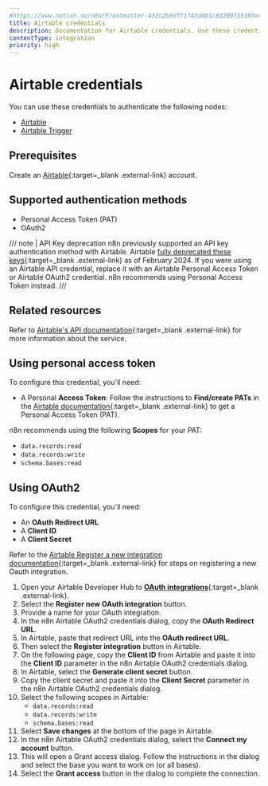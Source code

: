 ```yaml
---
#https://www.notion.so/n8n/Frontmatter-432c2b8dff1f43d4b1c8d20075510fe4
title: Airtable credentials
description: Documentation for Airtable credentials. Use these credentials to authenticate Airtable in n8n, a workflow automation platform.
contentType: integration
priority: high
---
```


# Airtable credentials

You can use these credentials to authenticate the following nodes:

- [Airtable](/integrations/builtin/app-nodes/n8n-nodes-base.airtable/)
- [Airtable Trigger](/integrations/builtin/trigger-nodes/n8n-nodes-base.airtabletrigger/)

## Prerequisites

Create an [Airtable](https://airtable.com/){:target=_blank .external-link} account.

## Supported authentication methods

- Personal Access Token (PAT)
- OAuth2

/// note | API Key deprecation
n8n previously supported an API key authentication method with Airtable. Airtable [fully deprecated these keys](https://support.airtable.com/docs/airtable-api-key-deprecation-notice){:target=_blank .external-link} as of February 2024. If you were using an Airtable API credential, replace it with an Airtable Personal Access Token or Airtable OAuth2 credential. n8n recommends using Personal Access Token instead.
///

## Related resources

Refer to [Airtable's API documentation](https://airtable.com/developers/web/api/authentication){:target=_blank .external-link} for more information about the service.

## Using personal access token

To configure this credential, you'll need:

- A Personal **Access Token**: Follow the instructions to **Find/create PATs** in the [Airtable documentation](https://support.airtable.com/docs/creating-personal-access-tokens#understanding-the-basics-of-personal-access-tokens){:target=_blank .external-link} to get a Personal Access Token (PAT).

n8n recommends using the following **Scopes** for your PAT:

- `data.records:read`
- `data.records:write`
- `schema.bases:read`

## Using OAuth2

To configure this credential, you'll need:

- An **OAuth Redirect URL**
- A **Client ID**
- A **Client Secret**

Refer to the [Airtable Register a new integration documentation](https://airtable.com/developers/web/guides/oauth-integrations){:target=_blank .external-link} for steps on registering a new Oauth integration.

1. Open your Airtable Developer Hub to [**OAuth integrations**](https://airtable.com/create/oauth){:target=_blank .external-link}.
2. Select the **Register new OAuth integration** button.
3. Provide a name for your OAuth integration.
4. In the n8n Airtable OAuth2 credentials dialog, copy the **OAuth Redirect URL**.
5. In Airtable, paste that redirect URL into the **OAuth redirect URL**.
6. Then select the **Register integration** button in Airtable.
7. On the following page, copy the **Client ID** from Airtable and paste it into the **Client ID** parameter in the n8n Airtable OAuth2 credentials dialog.
8. In Airtable, select the **Generate client secret** button.
9. Copy the client secret and paste it into the **Client Secret** parameter in the n8n Airtable OAuth2 credentials dialog.
10. Select the following scopes in Airtable:
    - `data.records:read`
    - `data.records:write`
    - `schema.bases:read`
11. Select **Save changes** at the bottom of the page in Airtable.
12. In the n8n Airtable OAuth2 credentials dialog, select the **Connect my account** button.
13. This will open a Grant access dialog. Follow the instructions in the dialog and select the base you want to work on (or all bases).
14. Select the **Grant access** button in the dialog to complete the connection.
